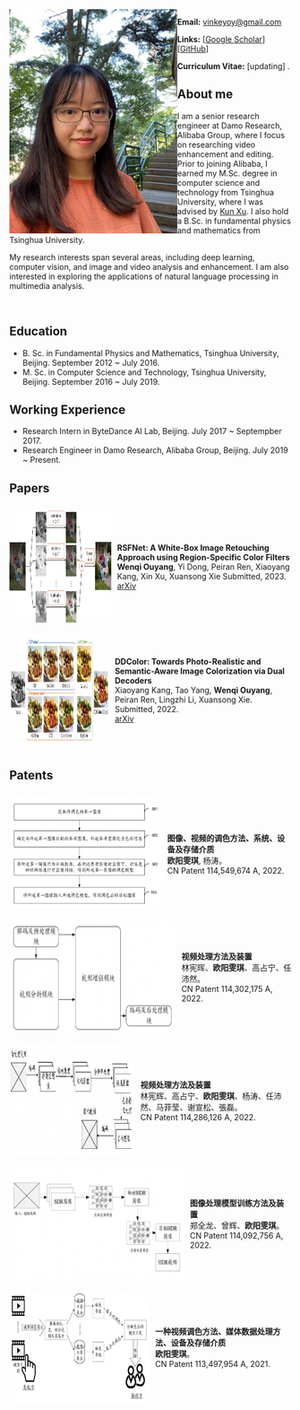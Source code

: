 <img align="left" width="300" height="400" src="data/my_photo.jpg">

**Email:** vinkeyoy@gmail.com

**Links:** [[Google Scholar](https://scholar.google.com/citations?user=pYeM5JUAAAAJ&hl=zh-CN)] [[GitHub](https://github.com/Vicky0522)]

**Curriculum Vitae:** [updating] .


## About me
I am a senior research engineer at Damo Research, Alibaba Group, where I focus on researching video enhancement and editing. Prior to joining Alibaba, I earned my M.Sc. degree in computer science and technology from Tsinghua University, where I was advised by [Kun Xu](https://cg.cs.tsinghua.edu.cn/people/~kun/). I also hold a B.Sc. in fundamental physics and mathematics from Tsinghua University.

My research interests span several areas, including deep learning, computer vision, and image and video analysis and enhancement. I am also interested in exploring the applications of natural language processing in multimedia analysis.

<br>

## Education
* B. Sc. in Fundamental Physics and Mathematics, Tsinghua University, Beijing. September 2012 ~ July 2016.
* M. Sc. in Computer Science and Technology, Tsinghua University, Beijing. September 2016 ~ July 2019.

## Working Experience
* Research Intern in ByteDance AI Lab, Beijing. July 2017 ~ Septempber 2017.
* Research Engineer in Damo Research, Alibaba Group, Beijing. July 2019 ~ Present.

<style>
  .publication-list {
    list-style: none;
    padding: 0;
  }

  .publication-list li {
    display: flex;
    align-items: center;
    padding: 10px 0;
    border-bottom: none;
  }

  .publication-figure {
    width: 360px;
    height: 200px;
    background-color: #ddd;
    border-radius: 50%;
    text-align: center;
    margin-right: 10px;
  }
	
  .publication-figure img {
    max-width: 100%;
    max-height: 100%;
  }
</style>

## Papers
<ul class="publication-list">
  <li>
    <div class="publication-figure">
      <img align="left" width="360" height="200" src="data/paper_figure/rsfnet.png">
    </div>
    <div>
      <b>RSFNet: A White-Box Image Retouching Approach using Region-Specific Color Filters</b><br>
      <b>Wenqi Ouyang</b>, Yi Dong, Peiran Ren, Xiaoyang Kang, Xin Xu, Xuansong Xie
      Submitted, 2023. <br>
      <a href="https://arxiv.org/abs/2303.08682" target="_blank" rel="noopener">
				 <i class="fa fa-file" aria-hidden="true"></i> arXiv </a> 
    </div>
  </li>
  <li>
    <div class="publication-figure">
      <img align="left" width="360" height="200" src="data/paper_figure/ddcolor.png">
    </div>
    <div>
      <b>DDColor: Towards Photo-Realistic and Semantic-Aware Image Colorization via Dual Decoders</b><br>
      Xiaoyang Kang, Tao Yang, <b>Wenqi Ouyang</b>, Peiran Ren, Lingzhi Li, Xuansong Xie. <br>
      Submitted, 2022. <br>
      <a href="https://arxiv.org/abs/2212.11613" target="_blank" rel="noopener">
				 <i class="fa fa-file" aria-hidden="true"></i> arXiv </a> 
    </div>
  </li>
</ul>

## Patents
<ul class="publication-list">
  <li>
    <div class="publication-figure">
      <img align="left" width="360" height="200" src="data/paper_figure/patent_1.png">
    </div>
    <div>
      <b>图像、视频的调色方法、系统、设备及存储介质</b><br>
      <b>欧阳雯琪</b>, 杨涛。 <br>
      CN Patent 114,549,674 A, 2022. 
    </div>
  </li>
  <li>
    <div class="publication-figure">
      <img align="left" width="360" height="200" src="data/paper_figure/patent_2.png">
    </div>
    <div>
      <b>视频处理方法及装置</b><br>
      林宪晖、<b>欧阳雯琪</b>、高占宁、任沛然。 <br>
      CN Patent 114,302,175 A, 2022. 
    </div>
  </li>
  <li>
    <div class="publication-figure">
      <img align="left" width="360" height="200" src="data/paper_figure/patent_3.png">
    </div>
    <div>
      <b>视频处理方法及装置</b><br>
      林宪辉、高占宁、<b>欧阳雯琪</b>、杨涛、任沛然、马菲莹、谢宣松、張磊。 <br>
      CN Patent 114,286,126 A, 2022. 
    </div>
  </li>
  <li>
    <div class="publication-figure">
      <img align="left" width="360" height="200" src="data/paper_figure/patent_4.png">
    </div>
    <div>
      <b>图像处理模型训练方法及装置</b><br>
      郑全龙、曾辉、<b>欧阳雯琪</b>。 <br>
      CN Patent 114,092,756 A, 2022. 
    </div>
  </li>
  <li>
    <div class="publication-figure">
      <img align="left" width="360" height="200" src="data/paper_figure/patent_5.png">
    </div>
    <div>
      <b>一种视频调色方法、媒体数据处理方法、设备及存储介质</b><br>
      <b>欧阳雯琪</b>。 <br>
      CN Patent 113,497,954 A, 2021. 
    </div>
  </li>
</ul>

